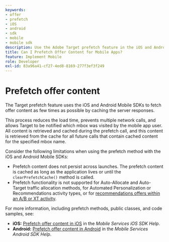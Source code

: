 ```yaml
---
keywords:
- offer
- prefetch
- iOS
- android
- sdk
- mobile
- mobile sdk
description: Use the Adobe Target prefetch feature in the iOS and Android Mobile SDKs to fetch offer content as few times as possible by caching the server responses.
title: Can I Prefetch Offer Content for Mobile Apps?
feature: Implement Mobile
role: Developer
exl-id: 83a96a41-cf27-4ed8-8169-277f3ef3f249
---
```

# Prefetch offer content

The Target prefetch feature uses the iOS and Android Mobile SDKs to fetch offer content as few times as possible by caching the server responses.

This process reduces the load time, prevents multiple network calls, and allows Target to be notified which mbox was visited by the mobile app user. All content is retrieved and cached during the prefetch call, and this content is retrieved from the cache for all future calls that contain cached content for the specified mbox name.

Consider the following limitations when using the prefetch method with the iOS and Android Mobile SDKs:

* Prefetch content does not persist across launches. The prefetch content is cached as long as the application lives or until the `clearPrefetchCache()` method is called.
* Prefetch functionality is not supported for Auto-Allocate and Auto-Target traffic allocation methods, for Automated Personalization or Recommendations activity types, or for [recommendations offers within an A/B or XT activity](https://experienceleague.corp.adobe.com/docs/target/using/recommendations/recommendations-as-an-offer.html).

For more information, including prefetch methods, public classes, and code samples, see:

* **iOS:**  [Prefetch offer content in iOS](https://experienceleague.adobe.com/docs/mobile-services/ios/target-ios/c-mob-target-prefetch-ios.html) in the *Mobile Services iOS SDK Help*. 
* **Android:**  [Prefetch offer content in Android](https://experienceleague.adobe.com/docs/mobile-services/android/target-android/c-mob-target-prefetch-android.html) in the *Mobile Services Android SDK Help*.
